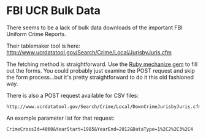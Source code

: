 # FBI UCR Bulk Data

There seems to be a lack of bulk data downloads of the important FBI Uniform Crime Reports.

Their tablemaker tool is here: http://www.ucrdatatool.gov/Search/Crime/Local/JurisbyJuris.cfm


The fetching method is straightforward. Use the [Ruby mechanize gem](http://readysteadycode.com/howto-scrape-websites-with-ruby-and-mechanize) to fill out the forms. You could probably just examine the POST request and skip the form process...but it's pretty straightforward to do it this old fashioned way.

There is also a POST request available for CSV files:

    http://www.ucrdatatool.gov/Search/Crime/Local/DownCrimeJurisbyJuris.cfm/LocalCrimeJurisbyJuris.csv
    

An example parameter list for that request:

    CrimeCrossId=4060&YearStart=1985&YearEnd=2012&DataType=1%2C2%2C3%2C4


